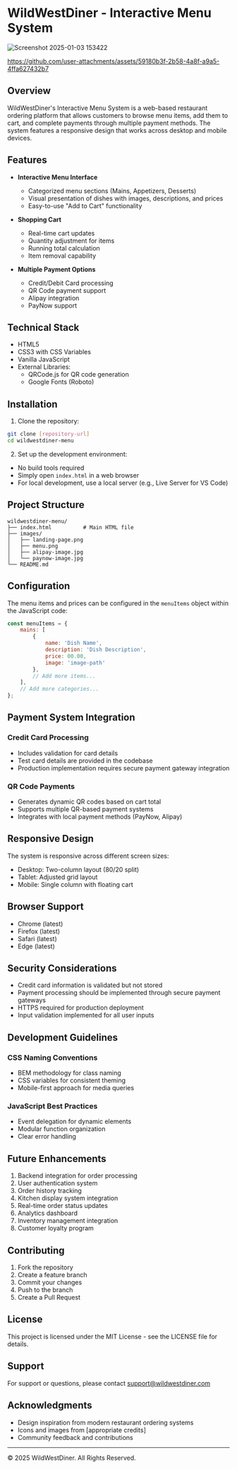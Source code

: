 # WildWestDiner - Interactive Menu System
![Screenshot 2025-01-03 153422](https://github.com/user-attachments/assets/f3ab6ee4-1589-4ebe-9057-4d194ee1cf8c)

https://github.com/user-attachments/assets/59180b3f-2b58-4a8f-a9a5-4ffa627432b7

## Overview
WildWestDiner's Interactive Menu System is a web-based restaurant ordering platform that allows customers to browse menu items, add them to cart, and complete payments through multiple payment methods. The system features a responsive design that works across desktop and mobile devices.

## Features
- **Interactive Menu Interface**
  - Categorized menu sections (Mains, Appetizers, Desserts)
  - Visual presentation of dishes with images, descriptions, and prices
  - Easy-to-use "Add to Cart" functionality

- **Shopping Cart**
  - Real-time cart updates
  - Quantity adjustment for items
  - Running total calculation
  - Item removal capability

- **Multiple Payment Options**
  - Credit/Debit Card processing
  - QR Code payment support
  - Alipay integration
  - PayNow support

## Technical Stack
- HTML5
- CSS3 with CSS Variables
- Vanilla JavaScript
- External Libraries:
  - QRCode.js for QR code generation
  - Google Fonts (Roboto)

## Installation

1. Clone the repository:
```bash
git clone [repository-url]
cd wildwestdiner-menu
```

2. Set up the development environment:
- No build tools required
- Simply open `index.html` in a web browser
- For local development, use a local server (e.g., Live Server for VS Code)

## Project Structure
```
wildwestdiner-menu/
├── index.html          # Main HTML file
├── images/            
│   ├── landing-page.png
│   ├── menu.png
│   ├── alipay-image.jpg
│   └── paynow-image.jpg
└── README.md
```

## Configuration
The menu items and prices can be configured in the `menuItems` object within the JavaScript code:

```javascript
const menuItems = {
    mains: [
        {
            name: 'Dish Name',
            description: 'Dish Description',
            price: 00.00,
            image: 'image-path'
        },
        // Add more items...
    ],
    // Add more categories...
};
```

## Payment System Integration

### Credit Card Processing
- Includes validation for card details
- Test card details are provided in the codebase
- Production implementation requires secure payment gateway integration

### QR Code Payments
- Generates dynamic QR codes based on cart total
- Supports multiple QR-based payment systems
- Integrates with local payment methods (PayNow, Alipay)

## Responsive Design
The system is responsive across different screen sizes:
- Desktop: Two-column layout (80/20 split)
- Tablet: Adjusted grid layout
- Mobile: Single column with floating cart

## Browser Support
- Chrome (latest)
- Firefox (latest)
- Safari (latest)
- Edge (latest)

## Security Considerations
- Credit card information is validated but not stored
- Payment processing should be implemented through secure payment gateways
- HTTPS required for production deployment
- Input validation implemented for all user inputs

## Development Guidelines

### CSS Naming Conventions
- BEM methodology for class naming
- CSS variables for consistent theming
- Mobile-first approach for media queries

### JavaScript Best Practices
- Event delegation for dynamic elements
- Modular function organization
- Clear error handling

## Future Enhancements
1. Backend integration for order processing
2. User authentication system
3. Order history tracking
4. Kitchen display system integration
5. Real-time order status updates
6. Analytics dashboard
7. Inventory management integration
8. Customer loyalty program

## Contributing
1. Fork the repository
2. Create a feature branch
3. Commit your changes
4. Push to the branch
5. Create a Pull Request

## License
This project is licensed under the MIT License - see the LICENSE file for details.

## Support
For support or questions, please contact [support@wildwestdiner.com](mailto:support@wildwestdiner.com)

## Acknowledgments
- Design inspiration from modern restaurant ordering systems
- Icons and images from [appropriate credits]
- Community feedback and contributions

---
© 2025 WildWestDiner. All Rights Reserved.
